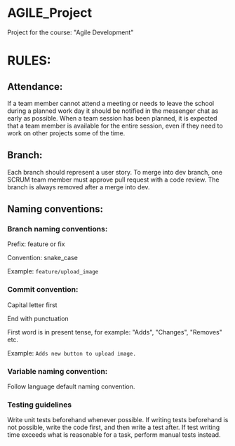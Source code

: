 # AGILE_Project
Project for the course: "Agile Development"

# RULES:

## Attendance:

If a team member cannot attend a meeting or needs to leave the school during a planned work day it should be notified in the messenger chat as early as possible. When a team session has been planned, it is expected that a team member is available for the entire session, even if they need to work on other projects some of the time.

## Branch:

Each branch should represent a user story.
To merge into dev branch, one SCRUM team member must approve pull request with a code review.
The branch is always removed after a merge into dev.

## Naming conventions:
### Branch naming conventions:

Prefix: feature or fix

Convention: snake_case

Example: ```feature/upload_image```

### Commit convention:

Capital letter first

End with punctuation

First word is in present tense, for example: "Adds", "Changes", "Removes" etc.

Example: ```Adds new button to upload image.```

### Variable naming convention:

Follow language default naming convention.

### Testing guidelines

Write unit tests beforehand whenever possible. If writing tests beforehand is not possible, write the code first, and then write a test after. If test writing time exceeds what is reasonable for a task, perform manual tests instead.
